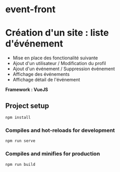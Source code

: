 # event-front
# Création d'un site : liste d'événement


* Mise en place des fonctionalité suivante 
* Ajout d'un utilisateur / Modification du profil
* Ajout d'un événement / Suppression événement
* Affichage des événements 
* Affichage détail de l'événement



**Framework : VueJS** 




## Project setup
```
npm install
```

### Compiles and hot-reloads for development
```
npm run serve
```

### Compiles and minifies for production
```
npm run build
```

